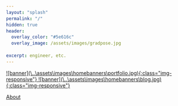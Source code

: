 ```yaml
---
layout: "splash"
permalink: "/"
hidden: true
header:
  overlay_color: "#5e616c"
  overlay_image: /assets/images/gradpose.jpg

excerpt: engineer, etc.
---
```


<!-- Hello! I'm still building my site, but you can learn more about my projects on my [PDF portfolio.](/portfolio.pdf) 

You can check out my resume [here](/resume.pdf)  -->

<!-- this comments out everything -->
<a href="/portfolio">
  ![banner](\..\assets\images\homebanners\portfolio.jpg){:class="img-responsive"}
</a>

<a href="/bloghome">
  ![banner](\..\assets\images\homebanners\blog.jpg){:class="img-responsive"}
</a>

<a href="{{ '/about/' | relative_url }}">About</a>
  <!-- ![banner](\..\assets\images\homebanners\about.jpg){:class="img-responsive"}
</a> -->

<!-- <a href="/content/pages/about">
  ![banner](\..\assets\images\homebanners\about.jpg){:class="img-responsive"}
</a>  -->


